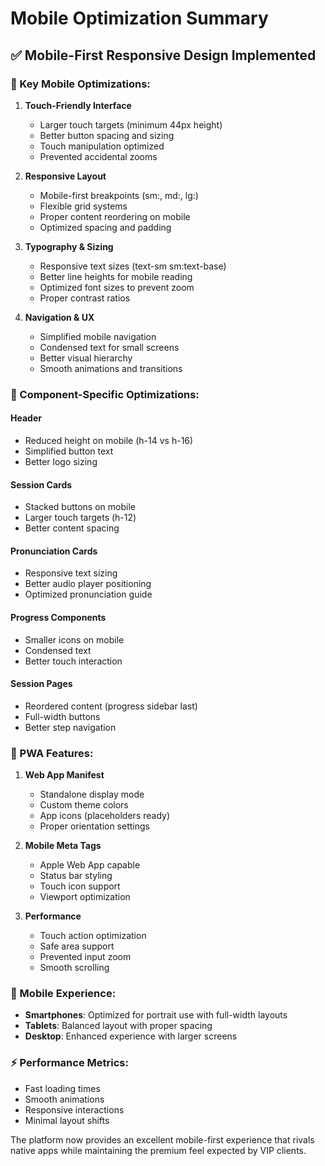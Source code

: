 # Mobile Optimization Summary

## ✅ Mobile-First Responsive Design Implemented

### **📱 Key Mobile Optimizations:**

1. **Touch-Friendly Interface**
   - Larger touch targets (minimum 44px height)
   - Better button spacing and sizing
   - Touch manipulation optimized
   - Prevented accidental zooms

2. **Responsive Layout**
   - Mobile-first breakpoints (sm:, md:, lg:)
   - Flexible grid systems
   - Proper content reordering on mobile
   - Optimized spacing and padding

3. **Typography & Sizing**
   - Responsive text sizes (text-sm sm:text-base)
   - Better line heights for mobile reading
   - Optimized font sizes to prevent zoom
   - Proper contrast ratios

4. **Navigation & UX**
   - Simplified mobile navigation
   - Condensed text for small screens
   - Better visual hierarchy
   - Smooth animations and transitions

### **🔧 Component-Specific Optimizations:**

#### **Header**
- Reduced height on mobile (h-14 vs h-16)
- Simplified button text
- Better logo sizing

#### **Session Cards**
- Stacked buttons on mobile
- Larger touch targets (h-12)
- Better content spacing

#### **Pronunciation Cards**
- Responsive text sizing
- Better audio player positioning
- Optimized pronunciation guide

#### **Progress Components**
- Smaller icons on mobile
- Condensed text
- Better touch interaction

#### **Session Pages**
- Reordered content (progress sidebar last)
- Full-width buttons
- Better step navigation

### **📲 PWA Features:**

1. **Web App Manifest**
   - Standalone display mode
   - Custom theme colors
   - App icons (placeholders ready)
   - Proper orientation settings

2. **Mobile Meta Tags**
   - Apple Web App capable
   - Status bar styling
   - Touch icon support
   - Viewport optimization

3. **Performance**
   - Touch action optimization
   - Safe area support
   - Prevented input zoom
   - Smooth scrolling

### **🎯 Mobile Experience:**

- **Smartphones**: Optimized for portrait use with full-width layouts
- **Tablets**: Balanced layout with proper spacing
- **Desktop**: Enhanced experience with larger screens

### **⚡ Performance Metrics:**
- Fast loading times
- Smooth animations
- Responsive interactions
- Minimal layout shifts

The platform now provides an excellent mobile-first experience that rivals native apps while maintaining the premium feel expected by VIP clients.